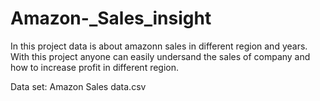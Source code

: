 # Amazon-_Sales_insight

In this project data is about amazonn sales in different region and years.
With this project anyone can easily undersand the sales of company and how to increase profit in different region.

Data set:
Amazon Sales data.csv

